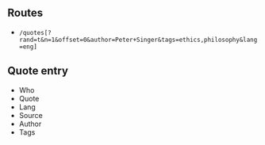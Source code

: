 ## Routes
- `/quotes[?rand=t&n=1&offset=0&author=Peter+Singer&tags=ethics,philosophy&lang=eng]`

## Quote entry
- Who
- Quote
- Lang
- Source
- Author
- Tags

